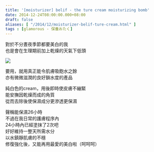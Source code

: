 ```yaml
---
title: '[moisturizer] belif - the ture cream moisturizing bomb'
date: 2014-12-24T08:00:00.000+08:00
draft: false
aliases: [ "/2014/12/moisturizer-belif-ture-cream.html" ]
tags : [glamorous - 保養おたく]
---
```


對於不分晝夜季節都要美白的我  
也是會在生理期前加上乾燥的天氣下低頭  

![](/images/belifturecream.jpg)

要用，就用真正能令肌膚吸飽水之餘  
亦有微微滋潤的良好鎖水度的產品  
  
純白色的cream，用後即時使皮膚不繃緊  
能安撫因乾燥而成的角質  
從而去除後使保濕成分更滲透更保濕  
  
聲稱能保濕26小時  
不過在我日常的護膚程序內  
24小時內已經塗抹了2次吧  
好好維持一整天所需水分  
以水鎮靜肌膚的不穩  
修復強化後，又能再用最愛的美白啦（呵呵呵）
